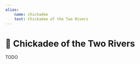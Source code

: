 ```yaml
---
alias:
    name: chickadee
    text: Chickadee of the Two Rivers
---
```

# 🔐 Chickadee of the Two Rivers

TODO
